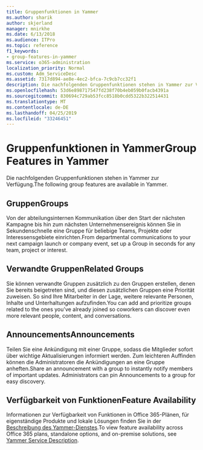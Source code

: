 ```yaml
---
title: Gruppenfunktionen in Yammer
ms.author: sharik
author: skjerland
manager: mnirkhe
ms.date: 6/13/2018
ms.audience: ITPro
ms.topic: reference
f1_keywords:
- group-features-in-yammer
ms.service: o365-administration
localization_priority: Normal
ms.custom: Adm_ServiceDesc
ms.assetid: 7317d894-ae8e-4ec2-bfca-7c9cb7cc32f1
description: Die nachfolgenden Gruppenfunktionen stehen in Yammer zur Verfügung.
ms.openlocfilehash: 53d6e898717547fd238f70b4eb059b0facb4391a
ms.sourcegitcommit: 830694c729ab53fcc8518b0cdd5322b322514431
ms.translationtype: MT
ms.contentlocale: de-DE
ms.lasthandoff: 04/25/2019
ms.locfileid: "33246451"
---
```

# <a name="group-features-in-yammer"></a><span data-ttu-id="67fae-103">Gruppenfunktionen in Yammer</span><span class="sxs-lookup"><span data-stu-id="67fae-103">Group Features in Yammer</span></span>

<span data-ttu-id="67fae-104">Die nachfolgenden Gruppenfunktionen stehen in Yammer zur Verfügung.</span><span class="sxs-lookup"><span data-stu-id="67fae-104">The following group features are available in Yammer.</span></span>
  
## <a name="groups"></a><span data-ttu-id="67fae-105">Gruppen</span><span class="sxs-lookup"><span data-stu-id="67fae-105">Groups</span></span>
<span data-ttu-id="67fae-106"><a name="bkmk_Groups"> </a></span><span class="sxs-lookup"><span data-stu-id="67fae-106"></span></span>

<span data-ttu-id="67fae-107">Von der abteilungsinternen Kommunikation über den Start der nächsten Kampagne bis hin zum nächsten Unternehmensereignis können Sie in Sekundenschnelle eine Gruppe für beliebige Teams, Projekte oder Interessensgebiete einrichten.</span><span class="sxs-lookup"><span data-stu-id="67fae-107">From departmental communications to your next campaign launch or company event, set up a Group in seconds for any team, project or interest.</span></span>
  
## <a name="related-groups"></a><span data-ttu-id="67fae-108">Verwandte Gruppen</span><span class="sxs-lookup"><span data-stu-id="67fae-108">Related Groups</span></span>
<span data-ttu-id="67fae-109"><a name="bkmk_RelatedGroups"> </a></span><span class="sxs-lookup"><span data-stu-id="67fae-109"></span></span>

<span data-ttu-id="67fae-110">Sie können verwandte Gruppen zusätzlich zu den Gruppen erstellen, denen Sie bereits beigetreten sind, und diesen zusätzlichen Gruppen eine Priorität zuweisen. So sind Ihre Mitarbeiter in der Lage, weitere relevante Personen, Inhalte und Unterhaltungen aufzufinden.</span><span class="sxs-lookup"><span data-stu-id="67fae-110">You can add and prioritize groups related to the ones you've already joined so coworkers can discover even more relevant people, content, and conversations.</span></span>
  
## <a name="announcements"></a><span data-ttu-id="67fae-111">Announcements</span><span class="sxs-lookup"><span data-stu-id="67fae-111">Announcements</span></span>
<span data-ttu-id="67fae-112"><a name="bkmk_Announcements"> </a></span><span class="sxs-lookup"><span data-stu-id="67fae-112"></span></span>

<span data-ttu-id="67fae-p101">Teilen Sie eine Ankündigung mit einer Gruppe, sodass die Mitglieder sofort über wichtige Aktualisierungen informiert werden. Zum leichteren Auffinden können die Administratoren die Ankündigungen an eine Gruppe anheften.</span><span class="sxs-lookup"><span data-stu-id="67fae-p101">Share an announcement with a group to instantly notify members of important updates. Administrators can pin Announcements to a group for easy discovery.</span></span>
  
## <a name="feature-availability"></a><span data-ttu-id="67fae-115">Verfügbarkeit von Funktionen</span><span class="sxs-lookup"><span data-stu-id="67fae-115">Feature Availability</span></span>
<span data-ttu-id="67fae-116"><a name="bkmk_Announcements"> </a></span><span class="sxs-lookup"><span data-stu-id="67fae-116"></span></span>

<span data-ttu-id="67fae-117">Informationen zur Verfügbarkeit von Funktionen in Office 365-Plänen, für eigenständige Produkte und lokale Lösungen finden Sie in der [Beschreibung des Yammer-Dienstes](yammer-service-description.md).</span><span class="sxs-lookup"><span data-stu-id="67fae-117">To view feature availability across Office 365 plans, standalone options, and on-premise solutions, see [Yammer Service Description](yammer-service-description.md).</span></span>
  

